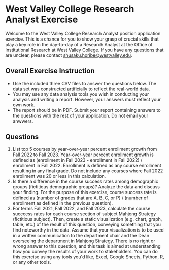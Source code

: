 # West Valley College Research Analyst Exercise
Welcome to the West Valley College Research Analyst position application exercise. This is a chance for you to show your grasp of crucial skills that play a key role in the day-to-day of a Research Analyst at the Office of Institutional Research at West Valley College. If you have any questions that are unclear, please contact shusaku.horibe@westvalley.edu.

## Overall Exercise Instruction

* Use the included three CSV files to answer the questions below. The data set was constructed artificially to reflect the real-world data.
* You may use any data analysis tools you wish in conducting your analysis and writing a report. However, your answers must reflect your own work.
* The report should be in PDF. Submit your report containing answers to the questions with the rest of your application. Do not email your anwwers.

## Questions

1. List top 5 courses by year-over-year percent enrollment growth from Fall 2022 to Fall 2023. Year-over-year percent enrollment growth is defined as (enrollment in Fall 2023 - enrollment in Fall 2022) / enrollment in Fall 2022. Enrollment is defined as any course enrollment resulting in any final grade. Do not include any courses where Fall 2022 enrollment was 20 or less in this calculation.
2. Is there a difference in the course success rates among demographic groups (fictitious demographic groups)? Analyze the data and discuss your finding. For the purpose of this exercise, course success rate is defined as (number of grades that are A, B, C, or P) / (number of enrollment as defined in the previous question).
3. For terms Fall 2021, Fall 2022, and Fall 2023, calculate the course succcess rates for each course section of subject Mahjong Strategy (fictitious subject). Then, create a static visualization (e.g. chart, graph, table, etc.) of the result of this question, conveying something that you find noteworthy in the data. Assume that your visualization is to be used in a written communication to the department chair and the Dean overseeing the department in Mahjong Strategy. There is no right or wrong answer to this question, and this task is aimed at understanding how you convey the results of your work to stakeholders. You can do this exercise using any tools you'd like, Excel, Google Sheets, Python, R, or any other tools.

